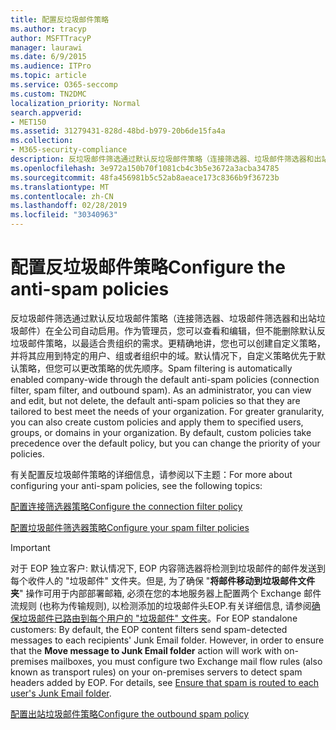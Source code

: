 ```yaml
---
title: 配置反垃圾邮件策略
ms.author: tracyp
author: MSFTTracyP
manager: laurawi
ms.date: 6/9/2015
ms.audience: ITPro
ms.topic: article
ms.service: O365-seccomp
ms.custom: TN2DMC
localization_priority: Normal
search.appverid:
- MET150
ms.assetid: 31279431-828d-48bd-b979-20b6de15fa4a
ms.collection:
- M365-security-compliance
description: 反垃圾邮件筛选通过默认反垃圾邮件策略（连接筛选器、垃圾邮件筛选器和出站垃圾邮件）在全公司自动启用。作为管理员，您可以查看和编辑，但不能删除默认反垃圾邮件策略，以最适合贵组织的需求。更精确地讲，您也可以创建自定义策略，并将其应用到特定的用户、组或者组织中的域。默认情况下，自定义策略优先于默认策略，但您可以更改策略的优先顺序。
ms.openlocfilehash: 3e972a150b70f1081cb4c3b5e3672a3acba34785
ms.sourcegitcommit: 48fa456981b5c52ab8aeace173c8366b9f36723b
ms.translationtype: MT
ms.contentlocale: zh-CN
ms.lasthandoff: 02/28/2019
ms.locfileid: "30340963"
---
```

# <a name="configure-the-anti-spam-policies"></a><span data-ttu-id="623b5-106">配置反垃圾邮件策略</span><span class="sxs-lookup"><span data-stu-id="623b5-106">Configure the anti-spam policies</span></span>

<span data-ttu-id="623b5-p102">反垃圾邮件筛选通过默认反垃圾邮件策略（连接筛选器、垃圾邮件筛选器和出站垃圾邮件）在全公司自动启用。作为管理员，您可以查看和编辑，但不能删除默认反垃圾邮件策略，以最适合贵组织的需求。更精确地讲，您也可以创建自定义策略，并将其应用到特定的用户、组或者组织中的域。默认情况下，自定义策略优先于默认策略，但您可以更改策略的优先顺序。</span><span class="sxs-lookup"><span data-stu-id="623b5-p102">Spam filtering is automatically enabled company-wide through the default anti-spam policies (connection filter, spam filter, and outbound spam). As an administrator, you can view and edit, but not delete, the default anti-spam policies so that they are tailored to best meet the needs of your organization. For greater granularity, you can also create custom policies and apply them to specified users, groups, or domains in your organization. By default, custom policies take precedence over the default policy, but you can change the priority of your policies.</span></span> 
  
<span data-ttu-id="623b5-111">有关配置反垃圾邮件策略的详细信息，请参阅以下主题：</span><span class="sxs-lookup"><span data-stu-id="623b5-111">For more about configuring your anti-spam policies, see the following topics:</span></span>
  
[<span data-ttu-id="623b5-112">配置连接筛选器策略</span><span class="sxs-lookup"><span data-stu-id="623b5-112">Configure the connection filter policy</span></span>](configure-the-connection-filter-policy.md)
  
[<span data-ttu-id="623b5-113">配置垃圾邮件筛选器策略</span><span class="sxs-lookup"><span data-stu-id="623b5-113">Configure your spam filter policies</span></span>](configure-your-spam-filter-policies.md)
  
> [!IMPORTANT]
> <span data-ttu-id="623b5-p103">对于 EOP 独立客户: 默认情况下, EOP 内容筛选器将检测到垃圾邮件的邮件发送到每个收件人的 "垃圾邮件" 文件夹。但是, 为了确保 "**将邮件移动到垃圾邮件文件夹**" 操作可用于内部部署邮箱, 必须在您的本地服务器上配置两个 Exchange 邮件流规则 (也称为传输规则), 以检测添加的垃圾邮件头EOP.有关详细信息, 请参阅[确保垃圾邮件已路由到每个用户的 "垃圾邮件" 文件夹](ensure-that-spam-is-routed-to-each-user-s-junk-email-folder.md)。</span><span class="sxs-lookup"><span data-stu-id="623b5-p103">For EOP standalone customers: By default, the EOP content filters send spam-detected messages to each recipients' Junk Email folder. However, in order to ensure that the **Move message to Junk Email folder** action will work with on-premises mailboxes, you must configure two Exchange mail flow rules (also known as transport rules) on your on-premises servers to detect spam headers added by EOP. For details, see [Ensure that spam is routed to each user's Junk Email folder](ensure-that-spam-is-routed-to-each-user-s-junk-email-folder.md).</span></span> 
  
[<span data-ttu-id="623b5-117">配置出站垃圾邮件策略</span><span class="sxs-lookup"><span data-stu-id="623b5-117">Configure the outbound spam policy</span></span>](configure-the-outbound-spam-policy.md)
  

